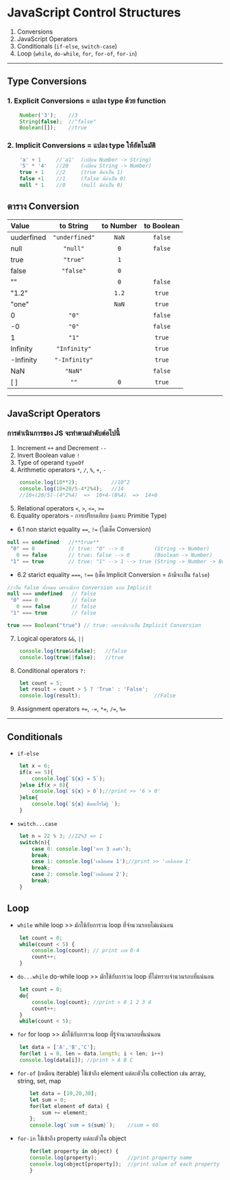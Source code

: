 # JavaScript Control Structures
1. Conversions
2. JavaScript Operators 
3. Conditionals (`if-else`, `switch-case`)
4. Loop (`while`, `do-while`, `for`, `for-of`, `for-in`)
---
## Type Conversions
### 1. Explicit Conversions = แปลง type ด้วย function
```JavaScript
    Number('3');    //3
    String(false);  //"false"
    Boolean([]);    //true
```
### 2. Implicit Conversions = แปลง type ให้อัตโนมัติ
```JavaScript
    'a' + 1     //'a1'  (เปลี่ยน Number -> String)
    '5' * '4'   //20    (เปลี่ยน String -> Number)
    true + 1    //2     (true มีค่าเป็น 1)
    false +1    //1     (false มีค่าเป็น 0)
    null * 1    //0     (null มีค่าเป็น 0)
```
## ตาราง Conversion
| Value     | to String    | to Number | to Boolean   |
|:----------|:------------:|:---------:|:-----------: |
|uuderfined |`"underfined"`|`NaN`      |`false`       |
|null       |`"null"`      |`0`        |`false`       |
|true       |`"true"`      |`1`        |              |   
|false      |`"false"`     |`0`        |              | 
|""         |              |`0`        |`false`       |
|"1.2"      |              |`1.2`      |`true`        |   
|"one"      |              |`NaN`      |`true`        | 
|0          |`"0"`         |           |`false`       |
|-0         |`"0"`         |           |`false`       |
|1          |`"1"`         |           |`true`        |
|Infinity   |`"Infinity"`  |           |`true`        |
|-Infinity  |`"-Infinity"` |           |`true`        |
|NaN        |`"NaN"`       |           |`false`       |
|[ ]        |`""`          |`0`        |`true`        |
-----
## JavaScript Operators 
### การดำเนินการของ JS จะทำตามลำดับต่อไปนี้
1. Increment `++` and Decrement `--`
2. Invert Boolean value `!`
3. Type of operand `typeOf`
4. Arithmetic operators `*`, `/`, `%`, `+`, `-`
```JavaScript
    console.log(10**2);           //10^2   
    console.log(10+20/5-4*2%4);   //14
    //10+(20/5)-(4*2%4)  =>  10+4-(8%4)  =>  14+0        
```
5. Relational operators `<`, `>`, `<=`, `>=`
6. Equality operators - การเปรียบเทียบ (เฉพาะ Primitie Type)
 * 6.1 non starict equality `==`, `!=` (ไม่เช็ค Conversion)
```JavaScript
null == undefined   //**true**
 "0" == 0           // true: "0" --> 0          (String -> Number)
   0 == false       // true: false --> 0        (Boolean -> Number)
 "1" == true        // true: "1" --> 1 --> true (String -> Number -> Boolean)
```
 * 6.2 starict equality `===`, `!==` (เช็ค Implicit Conversion = ถ้ามีจะเป็น `false`)
```JavaScript
//เป็น false ทั้งหมด เพราะมีการ Conversion แบบ Implicit
null === undefined   // false
 "0" === 0           // false
   0 === false       // false
 "1" === true        // false 

true === Boolean("true") // true: เพราะนับว่าเป็น Implicit Conversion
```
7. Logical operators `&&`, `||`
```JavaScript
    console.log(true&&false);   //false
    console.log(true||false);   //true                 
```
8. Conditional operators `?:`
```JavaScript
    let count = 5;
    let result = count > 5 ? 'True' : 'False';      
    console.log(result);                        //False
```
9. Assignment operators `+=`, `-=`, `*=`, `/=`, `%=`

----
## Conditionals
* `if-else`
```JavaScript
    let x = 6;
    if(x == 5){
        console.log(`${x} = 5`);    
    }else if(x > 0){
        console.log(`${x} > 0`);//print >> '6 > 0'
    }else{
        console.log(`${x} คืออะไรไม่รู้ `);
    }
```
* `switch...case`
```JavaScript
    let n = 22 % 3; //22%3 => 1
    switch(n){
        case 0: console.log('หาร 3 ลงตัว'); 
        break;
        case 1: console.log('เหลือเศษ 1');//print >> 'เหลือเศษ 1'
        break;
        case 2: console.log('เหลือเศษ 2');
        break;
    }
```
## Loop
* `while` while loop >> มักใช้กับการวน loop ที่จำนวนรอบไม่แน่นอน
```JavaScript
    let count = 0;
    while(count < 5) {
        console.log(count); // print เลข 0-4
        count++;
    }
```
* `do...while` do-while loop >> มักใช้กับการวน loop ที่ไม่ทราบจำนวนรอบที่แน่นอน
```JavaScript
    let count = 0;
    do{
        console.log(count); //print > 0 1 2 3 4
        count++;
    }
    while(count < 5);
```
* `for` for loop >> มักใช้กับการวน loop ที่รู้จำนวนรอบที่แน่นอน
```JavaScript
    let data = ['A','B','C'];
    for(let i = 0, len = data.length; i < len; i++)
    console.log(data[i]); //print > A B C
```
  * `for-of` (เหมือน iterable) ใช้เข้าถึง element แต่ละตัวใน collection เช่น array, string, set, map
    ```JavaScript
        let data = [10,20,30];
        let sum = 0;
        for(let element of data) {
            sum += element;
        };
        console.log(`sum = ${sum}`);    //sum = 60
    ```
  * `for-in` ใช้เข้าถึง property แต่ละตัวใน object
    ```JavaScript
        for(let property in object) {
        console.log(property);          //print property name
        console.log(object[property]);  //print value of each property
        }
    ```
